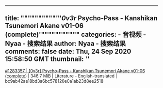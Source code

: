 
---
title: """""""""""'_0v3r_ Psycho-Pass - Kanshikan Tsunemori Akane v01-06 (complete)'"""""""""""
categories: 
    - 音视频
    - Nyaa - 搜索结果
author: Nyaa - 搜索结果
comments: false
date: Thu, 24 Sep 2020 15:58:50 GMT
thumbnail: ''
---

<div>   
<a href="https://nyaa.si/view/1283357">#1283357 | [0v3r] Psycho-Pass - Kanshikan Tsunemori Akane v01-06 (complete)</a> | 346.7 MiB | Literature - English-translated | bc9ab42ae18bd3a6bc578120e0a1ab23d8ee2518  
</div>
            